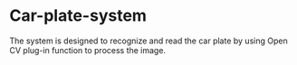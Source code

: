 # Car-plate-system
The system is designed to recognize and read the car plate by using Open CV plug-in function to process the image. 
